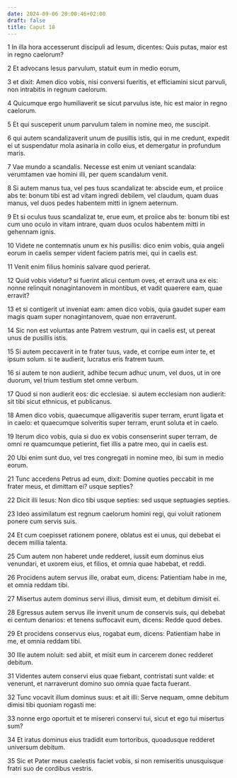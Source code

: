 ```yaml
---
date: 2024-09-06 20:00:46+02:00
draft: false
title: Caput 18
---
```





1 In illa hora accesserunt discipuli ad Iesum, dicentes: Quis putas, maior est in regno caelorum?

2 Et advocans Iesus parvulum, statuit eum in medio eorum,

3 et dixit: Amen dico vobis, nisi conversi fueritis, et efficiamini sicut parvuli, non intrabitis in regnum caelorum.

4 Quicumque ergo humiliaverit se sicut parvulus iste, hic est maior in regno caelorum.

5 Et qui susceperit unum parvulum talem in nomine meo, me suscipit.

6 qui autem scandalizaverit unum de pusillis istis, qui in me credunt, expedit ei ut suspendatur mola asinaria in collo eius, et demergatur in profundum maris.

7 Vae mundo a scandalis. Necesse est enim ut veniant scandala: verumtamen vae homini illi, per quem scandalum venit.

8 Si autem manus tua, vel pes tuus scandalizat te: abscide eum, et proiice abs te: bonum tibi est ad vitam ingredi debilem, vel claudum, quam duas manus, vel duos pedes habentem mitti in ignem aeternum.

9 Et si oculus tuus scandalizat te, erue eum, et proiice abs te: bonum tibi est cum uno oculo in vitam intrare, quam duos oculos habentem mitti in gehennam ignis.

10 Videte ne contemnatis unum ex his pusillis: dico enim vobis, quia angeli eorum in caelis semper vident faciem patris mei, qui in caelis est.

11 Venit enim filius hominis salvare quod perierat.

12 Quid vobis videtur? si fuerint alicui centum oves, et erravit una ex eis: nonne relinquit nonagintanovem in montibus, et vadit quaerere eam, quae erravit?

13 et si contigerit ut inveniat eam: amen dico vobis, quia gaudet super eam magis quam super nonagintanovem, quae non erraverunt.

14 Sic non est voluntas ante Patrem vestrum, qui in caelis est, ut pereat unus de pusillis istis.

15 Si autem peccaverit in te frater tuus, vade, et corripe eum inter te, et ipsum solum. si te audierit, lucratus eris fratrem tuum.

16 si autem te non audierit, adhibe tecum adhuc unum, vel duos, ut in ore duorum, vel trium testium stet omne verbum.

17 Quod si non audierit eos: dic ecclesiae. si autem ecclesiam non audierit: sit tibi sicut ethnicus, et publicanus.

18 Amen dico vobis, quaecumque alligaveritis super terram, erunt ligata et in caelo: et quaecumque solveritis super terram, erunt soluta et in caelo.

19 Iterum dico vobis, quia si duo ex vobis consenserint super terram, de omni re quamcumque petierint, fiet illis a patre meo, qui in caelis est.

20 Ubi enim sunt duo, vel tres congregati in nomine meo, ibi sum in medio eorum.

21 Tunc accedens Petrus ad eum, dixit: Domine quoties peccabit in me frater meus, et dimittam ei? usque septies?

22 Dicit illi Iesus: Non dico tibi usque septies: sed usque septuagies septies.

23 Ideo assimilatum est regnum caelorum homini regi, qui voluit rationem ponere cum servis suis.

24 Et cum coepisset rationem ponere, oblatus est ei unus, qui debebat ei decem millia talenta.

25 Cum autem non haberet unde redderet, iussit eum dominus eius venundari, et uxorem eius, et filios, et omnia quae habebat, et reddi.

26 Procidens autem servus ille, orabat eum, dicens: Patientiam habe in me, et omnia reddam tibi.

27 Misertus autem dominus servi illius, dimisit eum, et debitum dimisit ei.

28 Egressus autem servus ille invenit unum de conservis suis, qui debebat ei centum denarios: et tenens suffocavit eum, dicens: Redde quod debes.

29 Et procidens conservus eius, rogabat eum, dicens: Patientiam habe in me, et omnia reddam tibi.

30 Ille autem noluit: sed abiit, et misit eum in carcerem donec redderet debitum.

31 Videntes autem conservi eius quae fiebant, contristati sunt valde: et venerunt, et narraverunt domino suo omnia quae facta fuerant.

32 Tunc vocavit illum dominus suus: et ait illi: Serve nequam, omne debitum dimisi tibi quoniam rogasti me:

33 nonne ergo oportuit et te misereri conservi tui, sicut et ego tui misertus sum?

34 Et iratus dominus eius tradidit eum tortoribus, quoadusque redderet universum debitum.

35 Sic et Pater meus caelestis faciet vobis, si non remiseritis unusquisque fratri suo de cordibus vestris.

